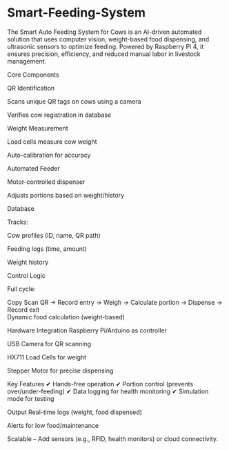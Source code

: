 # Smart-Feeding-System
The Smart Auto Feeding System for Cows is an AI-driven automated solution that uses computer vision, weight-based food dispensing, and ultrasonic sensors to optimize feeding. Powered by Raspberry Pi 4, it ensures precision, efficiency, and reduced manual labor in livestock management.

Core Components

QR Identification

Scans unique QR tags on cows using a camera

Verifies cow registration in database

Weight Measurement

Load cells measure cow weight

Auto-calibration for accuracy

Automated Feeder

Motor-controlled dispenser

Adjusts portions based on weight/history

Database

Tracks:

Cow profiles (ID, name, QR path)

Feeding logs (time, amount)

Weight history

Control Logic

Full cycle:

Copy
Scan QR → Record entry → Weigh → Calculate portion → Dispense → Record exit  
Dynamic food calculation (weight-based)

Hardware Integration
Raspberry Pi/Arduino as controller

USB Camera for QR scanning

HX711 Load Cells for weight

Stepper Motor for precise dispensing

Key Features
✔ Hands-free operation
✔ Portion control (prevents over/under-feeding)
✔ Data logging for health monitoring
✔ Simulation mode for testing

Output
Real-time logs (weight, food dispensed)

Alerts for low food/maintenance

Scalable – Add sensors (e.g., RFID, health monitors) or cloud connectivity.
